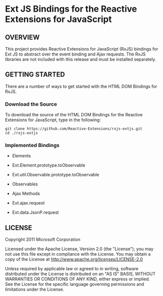 Ext JS Bindings for the Reactive Extensions for JavaScript
==========================================================
## OVERVIEW

This project provides Reactive Extensions for JavaScript (RxJS) bindings for Ext JS to abstract over the event binding and Ajax requests.  The RxJS libraries are not included with this release and must be installed separately.

## GETTING STARTED

There are a number of ways to get started with the HTML DOM Bindings for RxJS.  

### Download the Source

To download the source of the HTML DOM Bindings for the Reactive Extensions for JavaScript, type in the following:

    git clone https://github.com/Reactive-Extensions/rxjs-extjs.git
    cd ./rxjs-extjs
		
### Implemented Bindings

* Elements
 * Ext.Element.prototype.toObservable
 * Ext.util.Observable.prototype.toObservable
* Observables

* Ajax Methods
 * Ext.ajax.request
 * Ext.data.JsonP.request

## LICENSE

Copyright 2011 Microsoft Corporation

Licensed under the Apache License, Version 2.0 (the "License");
you may not use this file except in compliance with the License.
You may obtain a copy of the License at
  http://www.apache.org/licenses/LICENSE-2.0

Unless required by applicable law or agreed to in writing, software
distributed under the License is distributed on an "AS IS" BASIS,
WITHOUT WARRANTIES OR CONDITIONS OF ANY KIND, either express or implied.
See the License for the specific language governing permissions and
limitations under the License.